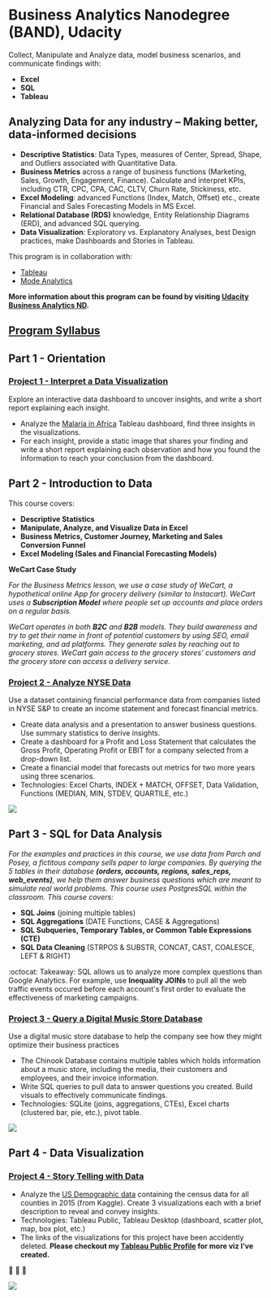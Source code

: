 # Business Analytics Nanodegree (BAND), Udacity
Collect, Manipulate and Analyze data, model business scenarios, and communicate findings with:
* **Excel**
* **SQL**
* **Tableau**

## Analyzing Data for any industry – Making better, data-informed decisions

* **Descriptive Statistics**: Data Types, measures of Center, Spread, Shape, and Outliers associated with Quantitative Data. 
* **Business Metrics** across a range of business functions (Marketing, Sales, Growth, Engagement, Finance). Calculate and interpret KPIs, including CTR, CPC, CPA, CAC, CLTV, Churn Rate, Stickiness, etc.
* **Excel Modeling**: advanced Functions (Index, Match, Offset) etc., create Financial and Sales Forecasting Models in MS Excel.
* **Relational Database (RDS)** knowledge, Entity Relationship Diagrams (ERD), and advanced SQL querying. 
* **Data Visualization**: Exploratory vs. Explanatory Analyses, best Design practices, make Dashboards and Stories in Tableau. 

This program is in collaboration with:
* [Tableau](https://www.tableau.com/)
* [Mode Analytics](https://mode.com/)

**More information about this program can be found by visiting [Udacity Business Analytics ND](https://www.udacity.com/course/business-analytics-nanodegree--nd098).**


## [Program Syllabus](https://github.com/phphoebe/udacity-band-projects/blob/master/Business%2BAnalytics%2BNanodegree%2BProgram%2BSyllabus%2B2.0.pdf)

## Part 1 - Orientation 
### **[Project 1 - Interpret a Data Visualization](https://github.com/phphoebe/udacity-band-projects/tree/master/Project%201-Interpret%20a%20Data%20Visualization)**

Explore an interactive data dashboard to uncover insights, and write a short report explaining each insight. 
* Analyze the [Malaria in Africa](https://public.tableau.com/views/MakeoverMonday34Malaria_0/MalariainAfrica?:embed=y&:showVizHome=no&:display_count=y&:display_static_image=y&:bootstrapWhenNotified=true#2) Tableau dashboard, find three insights in the visualizations.
* For each insight, provide a static image that shares your finding and write a short report explaining each observation and how you found the information to reach your conclusion from the dashboard. 


## Part 2 - Introduction to Data
This course covers:
* **Descriptive Statistics**
* **Manipulate, Analyze, and Visualize Data in Excel**
* **Business Metrics, Customer Journey, Marketing and Sales Conversion Funnel**
* **Excel Modeling (Sales and Financial Forecasting Models)**

**WeCart Case Study**

*For the Business Metrics lesson, we use a case study of WeCart, a hypothetical online App for grocery delivery (similar to Instacart). WeCart uses a **Subscription Model** where people set up accounts and place orders on a regular basis.*

*WeCart operates in both **B2C** and **B2B** models. They build awareness and try to get their name in front of potential customers by using SEO, email marketing, and ad platforms. They generate sales by reaching out to grocery stores. WeCart gain access to the grocery stores’ customers and the grocery store can access a delivery service.*


### **[Project 2 - Analyze NYSE Data](https://github.com/phphoebe/udacity-band-projects/tree/master/Project%202-Analyze%20NYSE%20Data)**
Use a dataset containing financial performance data from companies listed in NYSE S&P to create an income statement and forecast financial metrics.
* Create data analysis and a presentation to answer business questions. Use summary statistics to derive insights. 
* Create a dashboard for a Profit and Loss Statement that calculates the Gross Profit, Operating Profit or EBIT for a company selected from a drop-down list.
* Create a financial model that forecasts out metrics for two more years using three scenarios.
* Technologies: Excel Charts, INDEX + MATCH, OFFSET, Data Validation, Functions (MEDIAN, MIN, STDEV, QUARTILE, etc.)

![](https://github.com/phphoebe/udacity-band-projects/blob/master/images/P%20%26%20L.PNG)

## Part 3 - SQL for Data Analysis
*For the examples and practices in this course, we use data from Parch and Posey, a fictitous company sells paper to large companies. By querying the 5 tables in their database **(orders, accounts, regions, sales_reps, web_events)**, we help them answer business questions which are meant to simulate real world problems. This course uses PostgresSQL within the classroom. This course covers:*

* **SQL Joins** (joining multiple tables)
* **SQL Aggregations** (DATE Functions, CASE & Aggregations)
* **SQL Subqueries, Temporary Tables, or Common Table Expressions (CTE)**
* **SQL Data Cleaning** (STRPOS & SUBSTR, CONCAT, CAST, COALESCE, LEFT & RIGHT)

:octocat: Takeaway: SQL allows us to analyze more complex questions than Google Analytics. For example, use **Inequality JOINs** to pull all the web traffic events occured before each account's first order to evaluate the effectiveness of marketing campaigns.

### **[Project 3 - Query a Digital Music Store Database](https://github.com/phphoebe/udacity-band-projects/tree/master/Project%203-SQL-Query%20a%20Digital%20Music%20Store%20Database)**
Use a digital music store database to help the company see how they might optimize their business practices
* The Chinook Database contains multiple tables which holds information about a music store, including the media, their customers and employees, and their invoice information. 
* Write SQL queries to pull data to answer questions you created. Build visuals to effectively communicate findings. 
* Technologies: SQLite (joins, aggregations, CTEs), Excel charts (clustered bar, pie, etc.), pivot table. 

![](https://github.com/phphoebe/udacity-band-projects/blob/master/images/SQL.PNG)

## Part 4 - Data Visualization 
### **[Project 4 - Story Telling with Data](https://github.com/phphoebe/udacity-band-projects/tree/master/Project%204-Tableau-Data%20Visualization-Telling%20Stories%20with%20Data)**
* Analyze the [US Demographic data](https://www.kaggle.com/muonneutrino/us-census-demographic-data/data) containing the census data for all counties in 2015 (from Kaggle). Create 3 visualizations each with a brief description to reveal and convey insights. 
* Technologies: Tableau Public, Tableau Desktop (dashboard, scatter plot, map, box plot, etc.) 
* The links of the visualizations for this project have been accidently deleted. **Please checkout my [Tableau Public Profile](https://public.tableau.com/profile/pphoebe#!/ ) for more viz I’ve created.**

:tada: :tada: :tada: 

![](https://github.com/phphoebe/udacity-band-projects/blob/master/Graduaction%20Certificate.PNG)

